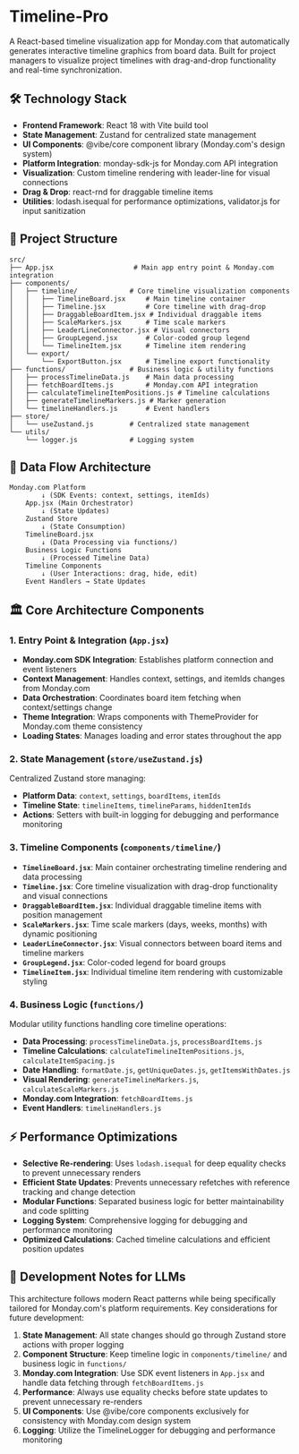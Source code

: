 # Timeline-Pro

A React-based timeline visualization app for Monday.com that automatically generates interactive timeline graphics from board data. Built for project managers to visualize project timelines with drag-and-drop functionality and real-time synchronization.

## 🛠️ Technology Stack

- **Frontend Framework**: React 18 with Vite build tool
- **State Management**: Zustand for centralized state management
- **UI Components**: @vibe/core component library (Monday.com's design system)
- **Platform Integration**: monday-sdk-js for Monday.com API integration
- **Visualization**: Custom timeline rendering with leader-line for visual connections
- **Drag & Drop**: react-rnd for draggable timeline items
- **Utilities**: lodash.isequal for performance optimizations, validator.js for input sanitization

## 📁 Project Structure

```
src/
├── App.jsx                    # Main app entry point & Monday.com integration
├── components/
│   ├── timeline/             # Core timeline visualization components
│   │   ├── TimelineBoard.jsx     # Main timeline container
│   │   ├── Timeline.jsx          # Core timeline with drag-drop
│   │   ├── DraggableBoardItem.jsx # Individual draggable items
│   │   ├── ScaleMarkers.jsx      # Time scale markers
│   │   ├── LeaderLineConnector.jsx # Visual connectors
│   │   ├── GroupLegend.jsx       # Color-coded group legend
│   │   └── TimelineItem.jsx      # Timeline item rendering
│   └── export/
│       └── ExportButton.jsx      # Timeline export functionality
├── functions/                # Business logic & utility functions
│   ├── processTimelineData.js    # Main data processing
│   ├── fetchBoardItems.js        # Monday.com API integration
│   ├── calculateTimelineItemPositions.js # Timeline calculations
│   ├── generateTimelineMarkers.js # Marker generation
│   └── timelineHandlers.js       # Event handlers
├── store/
│   └── useZustand.js         # Centralized state management
└── utils/
    └── logger.js             # Logging system
```

## 🔄 Data Flow Architecture

```
Monday.com Platform
        ↓ (SDK Events: context, settings, itemIds)
    App.jsx (Main Orchestrator)
        ↓ (State Updates)
    Zustand Store
        ↓ (State Consumption)
    TimelineBoard.jsx
        ↓ (Data Processing via functions/)
    Business Logic Functions
        ↓ (Processed Timeline Data)
    Timeline Components
        ↓ (User Interactions: drag, hide, edit)
    Event Handlers → State Updates
```

## 🏛️ Core Architecture Components

### 1. Entry Point & Integration (`App.jsx`)
- **Monday.com SDK Integration**: Establishes platform connection and event listeners
- **Context Management**: Handles context, settings, and itemIds changes from Monday.com
- **Data Orchestration**: Coordinates board item fetching when context/settings change
- **Theme Integration**: Wraps components with ThemeProvider for Monday.com theme consistency
- **Loading States**: Manages loading and error states throughout the app

### 2. State Management (`store/useZustand.js`)
Centralized Zustand store managing:
- **Platform Data**: `context`, `settings`, `boardItems`, `itemIds`
- **Timeline State**: `timelineItems`, `timelineParams`, `hiddenItemIds`
- **Actions**: Setters with built-in logging for debugging and performance monitoring

### 3. Timeline Components (`components/timeline/`)
- **`TimelineBoard.jsx`**: Main container orchestrating timeline rendering and data processing
- **`Timeline.jsx`**: Core timeline visualization with drag-drop functionality and visual connections
- **`DraggableBoardItem.jsx`**: Individual draggable timeline items with position management
- **`ScaleMarkers.jsx`**: Time scale markers (days, weeks, months) with dynamic positioning
- **`LeaderLineConnector.jsx`**: Visual connectors between board items and timeline markers
- **`GroupLegend.jsx`**: Color-coded legend for board groups
- **`TimelineItem.jsx`**: Individual timeline item rendering with customizable styling

### 4. Business Logic (`functions/`)
Modular utility functions handling core timeline operations:
- **Data Processing**: `processTimelineData.js`, `processBoardItems.js`
- **Timeline Calculations**: `calculateTimelineItemPositions.js`, `calculateItemSpacing.js`
- **Date Handling**: `formatDate.js`, `getUniqueDates.js`, `getItemsWithDates.js`
- **Visual Rendering**: `generateTimelineMarkers.js`, `calculateScaleMarkers.js`
- **Monday.com Integration**: `fetchBoardItems.js`
- **Event Handlers**: `timelineHandlers.js`

## ⚡ Performance Optimizations

- **Selective Re-rendering**: Uses `lodash.isequal` for deep equality checks to prevent unnecessary renders
- **Efficient State Updates**: Prevents unnecessary refetches with reference tracking and change detection
- **Modular Functions**: Separated business logic for better maintainability and code splitting
- **Logging System**: Comprehensive logging for debugging and performance monitoring
- **Optimized Calculations**: Cached timeline calculations and efficient position updates

## 📝 Development Notes for LLMs

This architecture follows modern React patterns while being specifically tailored for Monday.com's platform requirements. Key considerations for future development:

1. **State Management**: All state changes should go through Zustand store actions with proper logging
2. **Component Structure**: Keep timeline logic in `components/timeline/` and business logic in `functions/`
3. **Monday.com Integration**: Use SDK event listeners in `App.jsx` and handle data fetching through `fetchBoardItems.js`
4. **Performance**: Always use equality checks before state updates to prevent unnecessary re-renders
5. **UI Components**: Use @vibe/core components exclusively for consistency with Monday.com design system
6. **Logging**: Utilize the TimelineLogger for debugging and performance monitoring
